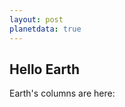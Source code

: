 ```yaml
---
layout: post
planetdata: true
---
```


## Hello Earth
Earth's columns are here:
<div id="planetdata"></div>

<script>
  var myData = planetData['Earth'].join(' | ');
  console.log(myData);
  document.getElementById("planetdata").innerHTML = myData;
</script>